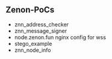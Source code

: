 ## Zenon-PoCs
- znn_address_checker
- znn_message_signer
- node.zenon.fun nginx config for wss
- stego_example
- znn_node_info